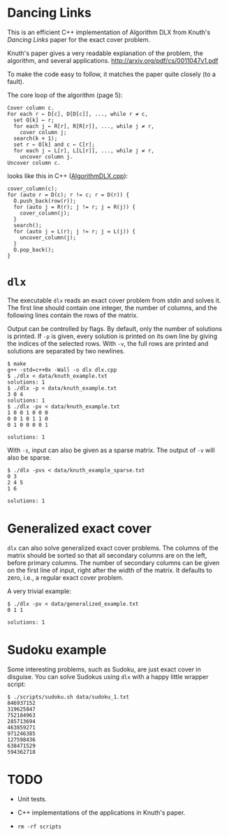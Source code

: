 Dancing Links
=============

This is an efficient C++ implementation of Algorithm DLX from Knuth's *Dancing
Links* paper for the exact cover problem.

Knuth's paper gives a very readable explanation of the problem, the algorithm,
and several applications. http://arxiv.org/pdf/cs/0011047v1.pdf

To make the code easy to follow, it matches the paper quite closely (to a
fault).

The core loop of the algorithm (page 5):

```
Cover column c.
For each r ← D[c], D[D[c]], ..., while r ≠ c,
  set O[k] ← r;
  for each j ← R[r], R[R[r]], ..., while j ≠ r,
    cover column j;
  search(k + 1);
  set r ← O[k] and c ← C[r];
  for each j ← L[r], L[L[r]], ..., while j ≠ r,
    uncover column j.
Uncover column c.
```

looks like this in C++ ([AlgorithmDLX.cpp](src/AlgorithmDLX.cpp#L27)):

```
cover_column(c);
for (auto r = D(c); r != c; r = D(r)) {
  O.push_back(row(r));
  for (auto j = R(r); j != r; j = R(j)) {
    cover_column(j);
  }
  search();
  for (auto j = L(r); j != r; j = L(j)) {
    uncover_column(j);
  }
  O.pop_back();
}
```

`dlx`
=====

The executable `dlx` reads an exact cover problem from stdin and solves it. The
first line should contain one integer, the number of columns, and the following
lines contain the rows of the matrix.

Output can be controlled by flags. By default, only the number of solutions is
printed. If `-p` is given, every solution is printed on its own line by giving
the indices of the selected rows. With `-v`, the full rows are printed and
solutions are separated by two newlines.

    $ make
    g++ -std=c++0x -Wall -o dlx dlx.cpp
    $ ./dlx < data/knuth_example.txt
    solutions: 1
    $ ./dlx -p < data/knuth_example.txt
    3 0 4
    solutions: 1
    $ ./dlx -pv < data/knuth_example.txt
    1 0 0 1 0 0 0
    0 0 1 0 1 1 0
    0 1 0 0 0 0 1

    solutions: 1

With `-s`, input can also be given as a sparse matrix. The output of `-v` will
also be sparse.

    $ ./dlx -pvs < data/knuth_example_sparse.txt 
    0 3
    2 4 5
    1 6

    solutions: 1

Generalized exact cover
=======================

`dlx` can also solve generalized exact cover problems. The columns of the
matrix should be sorted so that all secondary columns are on the left, before
primary columns. The number of secondary columns can be given on the first line
of input, right after the width of the matrix. It defaults to zero, i.e., a
regular exact cover problem.

A very trivial example:

    $ ./dlx -pv < data/generalized_example.txt
    0 1 1

    solutions: 1

Sudoku example
==============

Some interesting problems, such as Sudoku, are just exact cover in disguise.
You can solve Sudokus using `dlx` with a happy little wrapper script:

    $ ./scripts/sudoku.sh data/sudoku_1.txt
    846937152
    319625847
    752184963
    285713694
    463859271
    971246385
    127598436
    638471529
    594362718

TODO
====

  - Unit tests.

  - C++ implementations of the applications in Knuth's paper.

  - `rm -rf scripts`

